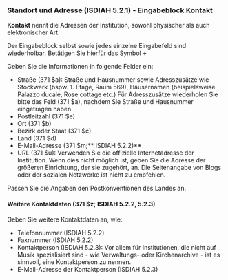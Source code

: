 ### Standort und Adresse (ISDIAH 5.2.1) - Eingabeblock Kontakt  
**Kontakt** nennt die Adressen der Institution, sowohl physischer als auch elektronischer Art.

Der Eingabeblock selbst sowie jedes einzelne Eingabefeld sind wiederholbar. Betätigen Sie hierfür das Symbol **+**

Geben Sie die Informationen in folgende Felder ein:
- Straße (371 $a): Straße und Hausnummer sowie Adresszusätze wie Stockwerk (bspw. 1. Etage, Raum 569), Häusernamen (beispielsweise Palazzo ducale, Rose cottage etc.) Für Adresszusätze wiederholen Sie bitte das Feld (371 $a), nachdem Sie Straße und Hausnummer eingetragen haben.
- Postleitzahl (371 $e)
- Ort (371 $b)
- Bezirk oder Staat (371 $c)
- Land (371 $d)
- E-Mail-Adresse (371 $m;** ISDIAH 5.2.2)**  
- URL (371 $u): Verwenden Sie die offizielle Internetadresse der Institution. Wenn dies nicht möglich ist, geben Sie die Adresse der größeren Einrichtung, der sie zugehört, an. Die Seitenangabe von Blogs oder der sozialen Netzwerke ist nicht zu empfehlen.

Passen Sie die Angaben den Postkonventionen des Landes an.

#### Weitere Kontaktdaten (371 $z; ISDIAH 5.2.2, 5.2.3)
Geben Sie weitere Kontaktdaten an, wie:
- Telefonnummer (ISDIAH 5.2.2)
- Faxnummer (ISDIAH 5.2.2)
- Kontaktperson  (ISDIAH 5.2.3): Vor allem für Institutionen, die nicht auf Musik spezialisiert sind - wie Verwaltungs- oder Kirchenarchive - ist es sinnvoll, eine Kontaktperson zu nennen.   
- E-Mail-Adresse der Kontaktperson  (ISDIAH 5.2.3)
